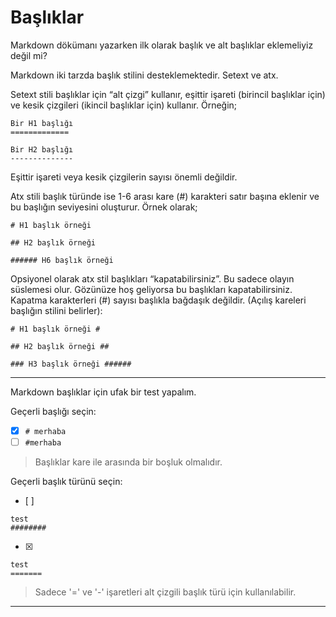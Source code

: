 # Başlıklar

Markdown dökümanı yazarken ilk olarak başlık ve alt başlıklar eklemeliyiz değil mi?

Markdown iki tarzda başlık stilini desteklemektedir. Setext ve atx.

Setext stili başlıklar için “alt çizgi” kullanır, eşittir işareti (birincil başlıklar için) ve kesik çizgileri (ikincil başlıklar için) kullanır. Örneğin;

```
Bir H1 başlığı
=============

Bir H2 başlığı
--------------
```

Eşittir işareti veya kesik çizgilerin sayısı önemli değildir.

Atx stili başlık türünde ise 1-6 arası kare (#) karakteri satır başına eklenir ve bu başlığın seviyesini oluşturur. Örnek olarak;

```
# H1 başlık örneği

## H2 başlık örneği

###### H6 başlık örneği
```

Opsiyonel olarak atx stil başlıkları “kapatabilirsiniz”. Bu sadece olayın süslemesi olur. Gözünüze hoş geliyorsa bu başlıkları kapatabilirsiniz. Kapatma karakterleri (#) sayısı başlıkla bağdaşık değildir. (Açılış kareleri başlığın stilini belirler):

```
# H1 başlık örneği #

## H2 başlık örneği ##

### H3 başlık örneği ######
```


---

Markdown başlıklar için ufak bir test yapalım.

Geçerli başlığı seçin:
- [x] `# merhaba`
- [ ] `#merhaba`

> Başlıklar kare ile arasında bir boşluk olmalıdır.

Geçerli başlık türünü seçin:
- [ ]
```
test
########
```
- [x]
```
test
=======
```

> Sadece '=' ve '-' işaretleri alt çizgili başlık türü için kullanılabilir.

---


